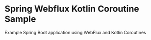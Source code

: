 # Spring Webflux Kotlin Coroutine Sample

Example Spring Boot application using WebFlux and Kotlin Coroutines
